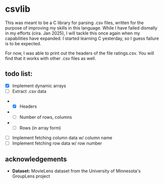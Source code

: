 # csvlib

This was meant to be a C library for parsing .csv files, written for the purpose of improving my skills in this language. While I have failed dismally in my efforts (cira. Jan 2025), I will tackle this once again when my capabilities have expanded. I started learning C yesterday, so I guess failure is to be expected.

For now, I was able to print out the headers of the file ratings.csv. You will find that it works with other .csv files as well.

## todo list:

- [x] Implement dynamic arrays
- [ ] Extract .csv data
- - [x] Headers
- - [ ] Number of rows, columns
- - [ ] Rows (in array form)
- [ ] Implement fetching column data w/ column name
- [ ] Implement fetching row data w/ row number

## acknowledgements

- **Dataset:** MovieLens dataset from the University of Minnesota's GroupLens project